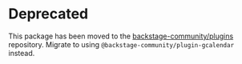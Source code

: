 # Deprecated

This package has been moved to the [backstage-community/plugins](https://github.com/backstage/community-plugins) repository. Migrate to using `@backstage-community/plugin-gcalendar` instead.
